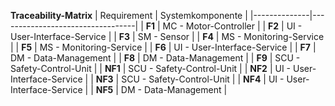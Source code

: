 **Traceability-Matrix**
| Requirement | Systemkomponente |
|--------------|----------------------------------|
| **F1** | MC - Motor-Controller |
| **F2** | UI - User-Interface-Service |
| **F3** | SM - Sensor |
| **F4** | MS - Monitoring-Service |
| **F5** | MS - Monitoring-Service |
| **F6** | UI - User-Interface-Service |
| **F7** | DM - Data-Management |
| **F8** | DM - Data-Management |
| **F9** | SCU - Safety-Control-Unit |
| **NF1** | SCU - Safety-Control-Unit |
| **NF2** | UI - User-Interface-Service |
| **NF3** | SCU - Safety-Control-Unit |
| **NF4** | UI - User-Interface-Service |
| **NF5** |  DM - Data-Management |
